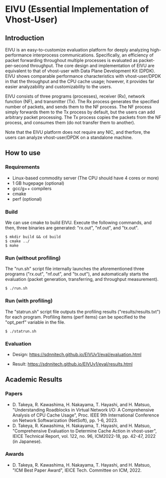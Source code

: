 # EIVU (Essential Implementation of Vhost-User)

## Introduction

EIVU is an easy-to-customize evaluation platform for deeply analyzing high-performance interprocess communications. 
Specifically, an efficiency of packet forwarding throughout multiple processes is evaluated as packet-per-second throughput.
The core design and implementation of EIVU are equivalent to that of vhost-user with Data Plane Development Kit (DPDK).
EIVU shows comparable performance characteristics with vhost-user/DPDK in that the throughput and the CPU cache usage; however, 
it provides far easier analyzability and customizability to the users.

EIVU consists of three programs (processes), receiver (Rx), network function (NF), and transmitter (Tx).
The Rx process generates the specified number of packets, and sends them to the NF process.
The NF process simply forwards them to the Tx process by default, but the users can add arbitrary packet processing.
The Tx process copies the packets from the NF process, and consumes them (do not transfer them to another).

Note that the EIVU platform does not require any NIC, and therfore, the users can analyze vhost-user/DPDK on a standalone machine.


## How to use

### Requirements

- Linux-based commodity server (The CPU should have 4 cores or more)
- 1 GB hugepage (optional)
- gcc/g++ compilers
- cmake
- perf (optional)


### Build

We can use cmake to build EIVU.
Execute the following commands, and then,
three binaries are generated: "rx.out", "nf.out", and "tx.out".

```
$ mkdir build && cd build
$ cmake ../
$ make
```

### Run (without profiling)

The "run.sh" script file internally launches the aforementioned three programs ("rx.out", "nf.out", and "tx.out"), and 
automatically starts the evaluation (packet generation, transferring, and throughput measurement).

```
$ ./run.sh
```

### Run (with profiling)

The "statrun.sh" script file outputs the profiling results ("results/results.txt") for each program.
Profiling items (perf items) can be specified to the "opt_perf" variable in the file.

```
$ ./statrun.sh
```

### Evaluation

- Design: https://sdnnitech.github.io/EIVUv1/eval/evaluation.html

- Result: https://sdnnitech.github.io/EIVUv1/eval/results.html

## Academic Results
### Papers
- D. Takeya, R. Kawashima, H. Nakayama, T. Hayashi, and H. Matsuo, "Understanding Roadblocks in Virtual Network I/O: A Comprehensive Analysis of CPU Cache Usage", Proc. IEEE 9th International Conference on Network Softwarization (NetSoft), pp. 1-6, 2023.
- D. Takeya, R. Kawashima, H. Nakayama, T. Hayashi, and H. Matsuo, "Comprehensive Evaluation to Determine Cache Action in vhost-user", IEICE Technical Report, vol. 122, no. 96, ICM2022-18, pp. 42-47, 2022 (in Japanese).
  
### Awards
- D. Takeya, R. Kawashima, H. Nakayama, T. Hayashi, and H. Matsuo, "ICM Best Paper Award", IEICE Tech. Committee on ICM, 2022.

